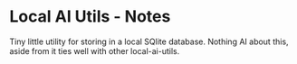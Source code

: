 # Local AI Utils - Notes
Tiny little utility for storing in a local SQlite database. Nothing AI about this, aside from it ties well with other local-ai-utils.